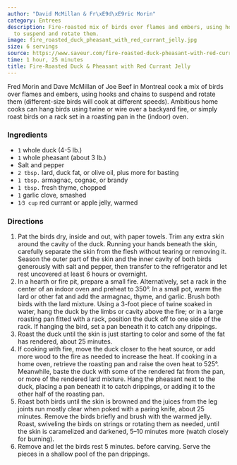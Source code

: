```yaml
---
author: "David McMillan & Fr\xE9d\xE9ric Morin"
category: Entrees
description: Fire-roasted mix of birds over flames and embers, using hooks and chains
  to suspend and rotate them.
image: fire_roasted_duck_pheasant_with_red_currant_jelly.jpg
size: 6 servings
source: https://www.saveur.com/fire-roasted-duck-pheasant-with-red-currant-jelly-recipe
time: 1 hour, 25 minutes
title: Fire-Roasted Duck & Pheasant with Red Currant Jelly
---
```


Fred Morin and Dave McMillan of Joe Beef in Montreal cook a mix of birds over flames and embers, using hooks and chains to suspend and rotate them (different-size birds will cook at different speeds). Ambitious home cooks can hang birds using twine or wire over a backyard fire, or simply roast birds on a rack set in a roasting pan in the (indoor) oven.

### Ingredients

* `1` whole duck (4-5 lb.)
* `1` whole pheasant (about 3 lb.)
* Salt and pepper
* `2 tbsp.` lard, duck fat, or olive oil, plus more for basting
* `1 tbsp.` armagnac, cognac, or brandy
* `1 tbsp.` fresh thyme, chopped
* `1` garlic clove, smashed
* `1⁄3 cup` red currant or apple jelly, warmed

### Directions

1. Pat the birds dry, inside and out, with paper towels. Trim any extra skin around the cavity of the duck. Running your hands beneath the skin, carefully separate the skin from the flesh without tearing or removing it. Season the outer part of the skin and the inner cavity of both birds generously with salt and pepper, then transfer to the refrigerator and let rest uncovered at least 6 hours or overnight.
2. In a hearth or fire pit, prepare a small fire. Alternatively, set a rack in the center of an indoor oven and preheat to 350°. In a small pot, warm the lard or other fat and add the armagnac, thyme, and garlic. Brush both birds with the lard mixture. Using a 3-foot piece of twine soaked in water, hang the duck by the limbs or cavity above the fire; or in a large roasting pan fitted with a rack, position the duck off to one side of the rack. If hanging the bird, set a pan beneath it to catch any drippings.
3. Roast the duck until the skin is just starting to color and some of the fat has rendered, about 25 minutes.
4. If cooking with fire, move the duck closer to the heat source, or add more wood to the fire as needed to increase the heat. If cooking in a home oven, retrieve the roasting pan and raise the oven heat to 525°. Meanwhile, baste the duck with some of the rendered fat from the pan, or more of the rendered lard mixture. Hang the pheasant next to the duck, placing a pan beneath it to catch drippings, or adding it to the other half of the roasting pan.
5. Roast both birds until the skin is browned and the juices from the leg joints run mostly clear when poked with a paring knife, about 25 minutes. Remove the birds briefly and brush with the warmed jelly. Roast, swiveling the birds on strings or rotating them as needed, until the skin is caramelized and darkened, 5–10 minutes more (watch closely for burning).
6. Remove and let the birds rest 5 minutes. before carving. Serve the pieces in a shallow pool of the pan drippings.